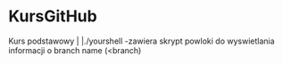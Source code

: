 # KursGitHub
Kurs podstawowy
|
|./yourshell -zawiera skrypt powloki do wyswietlania informacji o branch name (<branch)
